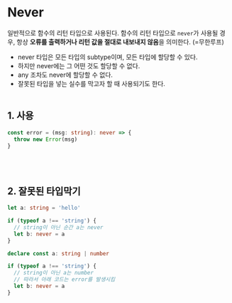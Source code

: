 # Never
일반적으로 함수의 리턴 타입으로 사용된다.
함수의 리턴 타입으로 `never`가 사용될 경우, 항상 **오류를 출력하거나 리턴 값을 절대로 내보내지 않음**을 의미한다. (=무한루프)

* never 타입은 모든 타입의 subtype이며, 모든 타입에 할당할 수 있다.
* 하지만 never에는 그 어떤 것도 할당할 수 없다.
* any 조차도 never에 할당할 수 없다.
* 잘못된 타입을 넣는 실수를 막고자 할 때 사용되기도 한다.
<br/><br/>

## 1. 사용
```typescript
const error = (msg: string): never => {
  throw new Error(msg)
}
```
<br/><br/>

## 2. 잘못된 타입막기
```typescript
let a: string = 'hello'

if (typeof a !== 'string') {
  // string이 아닌 순간 a는 never
  let b: never = a
}
```
```typescript
declare const a: string | number

if (typeof a !== 'string') {
  // string이 아닌 a는 number
  // 따라서 아래 코드는 error를 발생시킴
  let b: never = a
}
```
